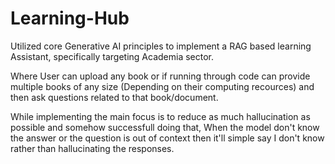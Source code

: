 # Learning-Hub
Utilized core Generative AI principles to implement a RAG based learning Assistant, specifically targeting Academia sector.

Where User can upload any book or if running through code can provide multiple books of any size (Depending on their computing recources) and then ask questions related to that book/document.

While implementing the main focus is to reduce as much hallucination as possible and somehow successfull doing that, When the model don't know the answer or the question is out of context then it'll simple say I don't know rather than hallucinating the responses.



